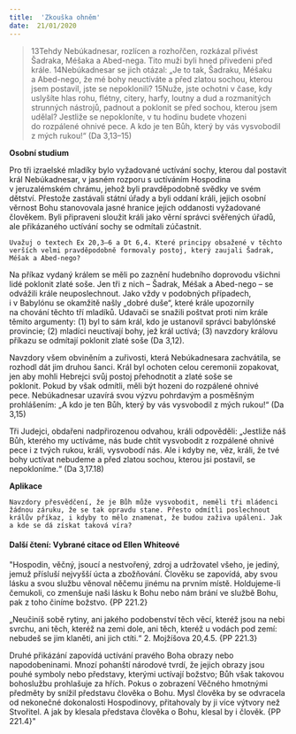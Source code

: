 ```yaml
---
title:  'Zkouška ohněm'
date:  21/01/2020
---
```


> <p></p>
> 13Tehdy Nebúkadnesar, rozlícen a rozhořčen, rozkázal přivést Šadraka, Méšaka a Abed-nega. Tito muži byli hned přivedeni před krále. 14Nebúkadnesar se jich otázal: „Je to tak, Šadraku, Méšaku a Abed-nego, že mé bohy neuctíváte a před zlatou sochou, kterou jsem postavil, jste se nepoklonili? 15Nuže, jste ochotni v čase, kdy uslyšíte hlas rohu, flétny, citery, harfy, loutny a dud a rozmanitých strunných nástrojů, padnout a poklonit se před sochou, kterou jsem udělal? Jestliže se nepokloníte, v tu hodinu budete vhozeni do rozpálené ohnivé pece. A kdo je ten Bůh, který by vás vysvobodil z mých rukou!“ (Da 3,13–15)

**Osobní studium**

Pro tři izraelské mladíky bylo vyžadované uctívání sochy, kterou dal postavit král Nebúkadnesar, v jasném rozporu s uctíváním Hospodina v jeruzalémském chrámu, jehož byli pravděpodobně svědky ve svém dětství. Přestože zastávali státní úřady a byli oddaní králi, jejich osobní věrnost Bohu stanovovala jasné hranice jejich oddanosti vyžadované člověkem. Byli připraveni sloužit králi jako věrní správci svěřených úřadů, ale přikázaného uctívání sochy se odmítali zúčastnit.

`Uvažuj o textech Ex 20,3–6 a Dt 6,4. Které principy obsažené v těchto verších velmi pravděpodobně formovaly postoj, který za­uja­li Šadrak, Méšak a Abed-nego?`

Na příkaz vydaný králem se měli po zaznění hudebního doprovodu všichni lidé poklonit zlaté soše. Jen tři z nich – Šadrak, Méšak a Abed-nego – se odvážili krále neuposlechnout. Jako vždy v podobných případech, i v Babylónu se okamžitě našly „dobré duše“, které krále upozornily na chování těchto tří mladíků. Udavači se snažili poštvat proti nim krále těmito argumenty: (1) byl to sám král, kdo je ustanovil správci babylónské provincie; (2) mladíci neuctívají bohy, jež král uctívá; (3) navzdory královu příkazu se odmítají poklonit zlaté soše (Da 3,12).

Navzdory všem obviněním a zuřivosti, která Nebúkadnesara zachvátila, se rozhodl dát jim druhou šanci. Král byl ochoten celou ceremonii zopakovat, jen aby mohli Hebrejci svůj postoj přehodnotit a zlaté soše se poklonit. Pokud by však odmítli, měli být hozeni do rozpálené ohnivé pece. Nebúkadnesar uzavírá svou výzvu pohrdavým a posměšným prohlášením: „A kdo je ten Bůh, který by vás vysvobodil z mých rukou!“ (Da 3,15)

Tři Judejci, obdařeni nadpřirozenou odvahou, králi odpověděli: „Jestliže náš Bůh, kterého my uctíváme, nás bude chtít vysvobodit z rozpálené ohnivé pece i z tvých rukou, králi, vysvobodí nás. Ale i kdyby ne, věz, králi, že tvé bohy uctívat nebudeme a před zlatou sochou, kterou jsi postavil, se nepokloníme.“ (Da 3,17.18)

**Aplikace**

`Navzdory přesvědčení, že je Bůh může vysvobodit, neměli tři mládenci žádnou záruku, že se tak opravdu stane. Přesto odmítli poslechnout králův příkaz, i kdyby to mělo znamenat, že budou zaživa upáleni. Jak a kde se dá získat taková víra?`

#### Další čtení: Vybrané citace od Ellen Whiteové

"Hospodin, věčný, jsoucí a nestvořený, zdroj a udržovatel všeho, je jediný, jemuž přísluší nejvyšší úcta a zbožňování. Člověku se zapovídá, aby svou lásku a svou službu věnoval něčemu jinému na prvním místě. Holdujeme-li čemukoli, co zmenšuje naši lásku k Bohu nebo nám brání ve službě Bohu, pak z toho činíme božstvo. {PP 221.2}

„Neučiníš sobě rytiny, ani jakého podobenství těch věcí, kteréž jsou na nebi svrchu, ani těch, kteréž na zemi dole, ani těch, kteréž u vodách pod zemí: nebudeš se jim klaněti, ani jich ctíti.“ 2. Mojžíšova 20,4.5. {PP 221.3}

Druhé přikázání zapovídá uctívání pravého Boha obrazy nebo napodobeninami. Mnozí pohanští národové tvrdí, že jejich obrazy jsou pouhé symboly nebo představy, kterými uctívají božstvo; Bůh však takovou bohoslužbu prohlašuje za hřích. Pokus o zobrazení Věčného hmotnými předměty by snížil představu člověka o Bohu. Mysl člověka by se odvracela od nekonečné dokonalosti Hospodinovy, přitahovaly by ji více výtvory než Stvořitel. A jak by klesala představa člověka o Bohu, klesal by i člověk. {PP 221.4}"